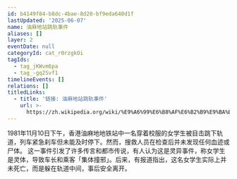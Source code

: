 ```yaml
---
id: b4149f84-b8dc-4bae-8d20-bf9eda640d1f
lastUpdated: '2025-06-07'
name: 油麻地站跳轨事件
aliases: []
layer: 2
eventDate: null
categoryId: cat_r0rzgkOi
tagIds:
  - tag_jKWvm6pa
  - tag_-gq2Svf1
timelineEvents: []
relations: []
titledLinks:
  - title: '链接: 油麻地站跳轨事件'
    url: >-
      https://zh.wikipedia.org/wiki/%E9%A6%99%E6%B8%AF%E6%B2%B9%E9%BA%BB%E5%9C%B0%E5%9C%B0%E9%90%B5%E7%AB%99%E5%B0%91%E5%A5%B3%E8%B7%B3%E8%BB%8C%E4%BA%8B%E4%BB%B6
---
```

1981年11月10日下午，香港油麻地地铁站中一名穿着校服的女学生被目击跳下轨道，列车紧急刹车但未能及时停下。然而，搜救人员在检查后并未发现任何血迹或尸体。 这一事件引发了许多传言和都市传说，有人认为这是灵异事件，称女学生是灵体，导致车长和乘客「集体撞邪」。后来，有报道指出，这名女学生实际上并未死亡，而是躲在轨道中间，事后安全离开。
